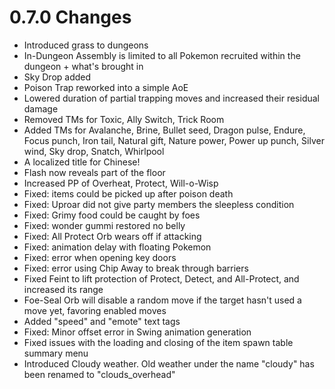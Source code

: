 # 0.7.0 Changes #

* Introduced grass to dungeons
* In-Dungeon Assembly is limited to all Pokemon recruited within the dungeon + what's brought in
* Sky Drop added
* Poison Trap reworked into a simple AoE
* Lowered duration of partial trapping moves and increased their residual damage
* Removed TMs for Toxic, Ally Switch, Trick Room
* Added TMs for Avalanche, Brine, Bullet seed, Dragon pulse, Endure, Focus punch, Iron tail, Natural gift, Nature power, Power up punch, Silver wind, Sky drop, Snatch, Whirlpool
* A localized title for Chinese!
* Flash now reveals part of the floor
* Increased PP of Overheat, Protect, Will-o-Wisp
* Fixed: items could be picked up after poison death
* Fixed: Uproar did not give party members the sleepless condition
* Fixed: Grimy food could be caught by foes
* Fixed: wonder gummi restored no belly
* Fixed: All Protect Orb wears off if attacking
* Fixed: animation delay with floating Pokemon
* Fixed: error when opening key doors
* Fixed: error using Chip Away to break through barriers
* Fixed Feint to lift protection of Protect, Detect, and All-Protect, and increased its range
* Foe-Seal Orb will disable a random move if the target hasn't used a move yet, favoring enabled moves
* Added "speed" and "emote" text tags
* Fixed: Minor offset error in Swing animation generation
* Fixed issues with the loading and closing of the item spawn table summary menu
* Introduced Cloudy weather.  Old weather under the name "cloudy" has been renamed to "clouds_overhead"